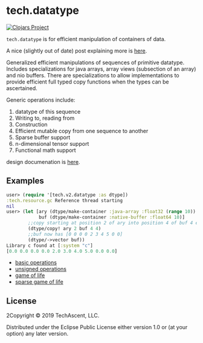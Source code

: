 # tech.datatype
[![Clojars Project](https://clojars.org/techascent/tech.datatype/latest-version.svg)](https://clojars.org/techascent/tech.datatype)


`tech.datatype` is for efficient manipulation of containers of data.

A nice (slightly out of date) post explaining more is [here](http://techascent.com/blog/datatype-library.html).

Generalized efficient manipulations of sequences of primitive datatype.
Includes specializations for java arrays, array views (subsection of an array)
and nio buffers.  There are specializations to allow implementations to provide
efficient full typed copy functions when the types can be ascertained.

  Generic operations include:
  1. datatype of this sequence
  2. Writing to, reading from
  3. Construction
  4. Efficient mutable copy from one sequence to another
  5. Sparse buffer support
  6. n-dimensional tensor support
  7. Functional math support


design documenation is [here](docs).



## Examples

```clojure
user> (require '[tech.v2.datatype :as dtype])
:tech.resource.gc Reference thread starting
nil
user> (let [ary (dtype/make-container :java-array :float32 (range 10))
            buf (dtype/make-container :native-buffer :float64 10)]
        ;;copy starting at position 2 of ary into position 4 of buf 4 elements
        (dtype/copy! ary 2 buf 4 4)
        ;;buf now has [0 0 0 0 2 3 4 5 0 0]
        (dtype/->vector buf))
Library c found at [:system "c"]
[0.0 0.0 0.0 0.0 2.0 3.0 4.0 5.0 0.0 0.0]
```


* [basic operations](test/tech/v2/datatype_test.clj)
* [unsigned operations](test/tech/v2/typed_buffer_test.clj)
* [game of life](test/tech/v2/apl/game_of_life.clj)
* [sparse game of life](test/tech/v2/apl/sparse_game_of_life.clj)


## License

2Copyright © 2019 TechAscent, LLC.

Distributed under the Eclipse Public License either version 1.0 or (at
your option) any later version.
